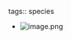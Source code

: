 tags:: species

- ![image.png](https://peach-geographical-bat-397.mypinata.cloud/ipfs/QmS9feHGgzggxz24SSLW12t34BPFAd2h9voMzJcJcFN9B5)
